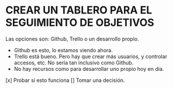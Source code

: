 # CREAR UN TABLERO PARA EL SEGUIMIENTO DE OBJETIVOS
Las opciones son: Github, Trello o un desarrollo propio. 
- Github es esto, lo estamos viendo ahora.
- Trello está bueno. Pero hay que crear más usuarios, y controlar accesos, etc. No sería tan inclusivo como Github.
- No hay recursos como para desarrollar uno propio hoy en dia. 

[x] Probar si esto funciona
[] Tomar una decisión. 
